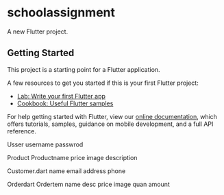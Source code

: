 # schoolassignment

A new Flutter project.

## Getting Started

This project is a starting point for a Flutter application.

A few resources to get you started if this is your first Flutter project:

- [Lab: Write your first Flutter app](https://flutter.dev/docs/get-started/codelab)
- [Cookbook: Useful Flutter samples](https://flutter.dev/docs/cookbook)

For help getting started with Flutter, view our
[online documentation](https://flutter.dev/docs), which offers tutorials,
samples, guidance on mobile development, and a full API reference.

Usser
    username
    passwrod

Product
    Productname
    price
    image
    description


Customer.dart
name
email
address
phone

Orderdart
  Ordertem
  name
  desc
  price
  image
  quan
  amount